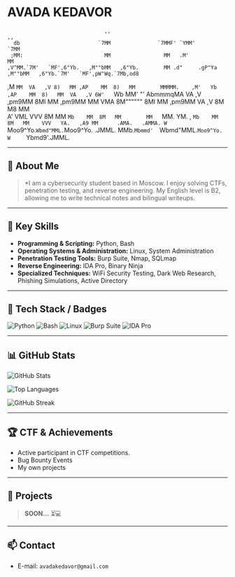 # AVADA KEDAVOR

                                                                                                                      
                                   ,,                                           ,,                                    
      db                         `7MM               `7MMF' `YMM'              `7MM                                    
     ;MM:                          MM                 MM   .M'                  MM                                    
    ,V^MM.`7M'   `MF',6"Yb.   ,M""bMM   ,6"Yb.        MM .d"     .gP"Ya    ,M""bMM   ,6"Yb.`7M'   `MF',pW"Wq.`7Mb,od8 
   ,M  `MM  VA   ,V 8)   MM ,AP    MM  8)   MM        MMMMM.    ,M'   Yb ,AP    MM  8)   MM  VA   ,V 6W'   `Wb MM' "' 
   AbmmmqMA  VA ,V   ,pm9MM 8MI    MM   ,pm9MM        MM  VMA   8M"""""" 8MI    MM   ,pm9MM   VA ,V  8M     M8 MM     
  A'     VML  VVV   8M   MM `Mb    MM  8M   MM        MM   `MM. YM.    , `Mb    MM  8M   MM    VVV   YA.   ,A9 MM     
.AMA.   .AMMA. W    `Moo9^Yo.`Wbmd"MML.`Moo9^Yo.    .JMML.   MMb.`Mbmmd'  `Wbmd"MML.`Moo9^Yo.   W     `Ybmd9'.JMML.   
                                                                                                                      
                                                                                                                      

---

## 👋 About Me

> *I am a cybersecurity student based in Moscow. I enjoy solving CTFs, penetration testing, and reverse engineering. My English level is B2, allowing me to write technical notes and bilingual writeups.

---

## 🔑 Key Skills

* **Programming & Scripting:** Python, Bash
* **Operating Systems & Administration:** Linux, System Administration
* **Penetration Testing Tools:** Burp Suite, Nmap, SQLmap
* **Reverse Engineering:** IDA Pro, Binary Ninja
* **Specialized Techniques:** WiFi Security Testing, Dark Web Research, Phishing Simulations, Active Directory

---

## 🧰 Tech Stack / Badges

![Python](https://img.shields.io/badge/Python-3776AB?style=for-the-badge\&logo=python\&logoColor=white)
![Bash](https://img.shields.io/badge/Bash-4EAA25?style=for-the-badge\&logo=gnu-bash\&logoColor=white)
![Linux](https://img.shields.io/badge/Linux-FCC624?style=for-the-badge\&logo=linux\&logoColor=black)
![Burp Suite](https://img.shields.io/badge/BurpSuite-orange?style=for-the-badge\&logo=burpsuite\&logoColor=white)
![IDA Pro](https://img.shields.io/badge/IDAPro-000000?style=for-the-badge\&logo=ida\&logoColor=white)

---

## 📊 GitHub Stats

![GitHub Stats](https://github-readme-stats.vercel.app/api?username=Avada-Kedavor\&show_icons=true\&theme=radical)

![Top Languages](https://github-readme-stats.vercel.app/api/top-langs/?username=Avada-Kedavor\&layout=compact\&theme=radical)

![GitHub Streak](https://github-readme-streak-stats.herokuapp.com/?user=Avada-Kedavor\&theme=radical)

---

## 🏆 CTF & Achievements

* Active participant in CTF competitions.
* Bug Bounty Events
* My own projects

---

## 📂 Projects

> **SOON...** ⏳💻
---

## 📫 Contact

* E-mail: `avadakedavor@gmail.com`
